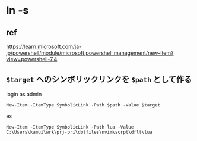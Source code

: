 
# ln -s


## ref

https://learn.microsoft.com/ja-jp/powershell/module/microsoft.powershell.management/new-item?view=powershell-7.4


## `$target` へのシンボリックリンクを `$path` として作る

login as admin

```
New-Item -ItemType SymbolicLink -Path $path -Value $target
```

ex

```
New-Item -ItemType SymbolicLink -Path lua -Value C:\Users\kamui\wrk\prj-pri\dotfiles\nvim\scrpt\dflt\lua
```


